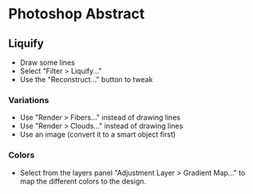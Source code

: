 # Photoshop Abstract

## Liquify

- Draw some lines
- Select "Filter > Liquify..."
- Use the "Reconstruct..." button to tweak

### Variations

- Use "Render > Fibers..." instead of drawing lines
- Use "Render > Clouds..." instead of drawing lines
- Use an image (convert it to a smart object first)

### Colors

- Select from the layers panel "Adjustment Layer > Gradient Map..." to map the different colors to the design.